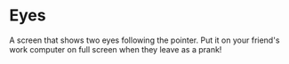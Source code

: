 # Eyes
A screen that shows two eyes following the pointer. Put it on your friend's work computer on full screen when they leave as a prank!
